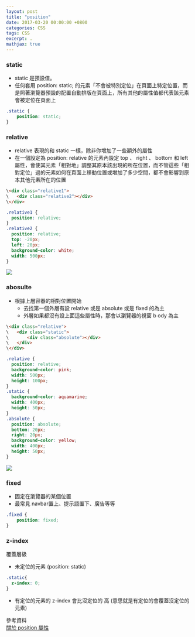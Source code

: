 ```yaml
---
layout: post
title: "position"
date: 2017-03-20 00:00:00 +0800
categories: CSS
tags: CSS
excerpt: .
mathjax: true
---
```

### static

* static 是預設值。
* 任何套用 position: static; 的元素「不會被特別定位」在頁面上特定位置，而是照著瀏覽器預設的配置自動排版在頁面上，所有其他的屬性值都代表該元素會被定位在頁面上

```css
.static {
	position: static;
}
```

### relative

* relative 表現的和 static 一樣，除非你增加了一些額外的屬性
* 在一個設定為 position: relative 的元素內設定 top 、 right 、 bottom 和 left 屬性，會使其元素「相對地」調整其原本該出現的所在位置，而不管這些「相對定位」過的元素如何在頁面上移動位置或增加了多少空間，都不會影響到原本其他元素所在的位置

```html
\<div class="relative1">
\	<div class="relative2"></div>
\</div>
```
```css
.relative1 {
  position: relative;
}
.relative2 {
  position: relative;
  top: -20px;
  left: 20px;
  background-color: white;
  width: 500px;
}
```
![](https://i.imgur.com/l9iRDeC.png)

### abosulte

* 根據上層容器的相對位置開始
    * 去找第一個外層有設 relative 或是 absolute 或是 fixed 的為主
    * 外層如果都沒有設上面這些屬性時，那會以瀏覽器的視窗 b ody 為主

```html
\<div class="relative">
\	<div class="static">
\		<div class="absolute"></div>
\	</div>
\</div>
```
```css
.relative {
  position: relative;
  background-color: pink;
  width: 500px;
  height: 100px;
}
.static {
  background-color: aquamarine;
  width: 400px;
  height: 50px;
}
.absolute {
  position: absolute;
  bottom: 20px;
  right: 20px;
  background-color: yellow;
  width: 400px;
  height: 50px;
}
```

![](https://i.imgur.com/2Qf94Xj.png)

### fixed

* 固定在瀏覽器的某個位置
* 最常見 navbar置上、提示語置下、廣告等等

```css
.fixed {
	position: fixed;
}
```

### z-index

覆蓋層級

* 未定位的元素 (position: static)

```css
.static{
  z-index: 0;
}
```

* 有定位的元素的 z-index 會比沒定位的 高 (意思就是有定位的會覆蓋沒定位的元素)



參考資料<br>
[關於 position 屬性](http://zh-tw.learnlayout.com/position.html)